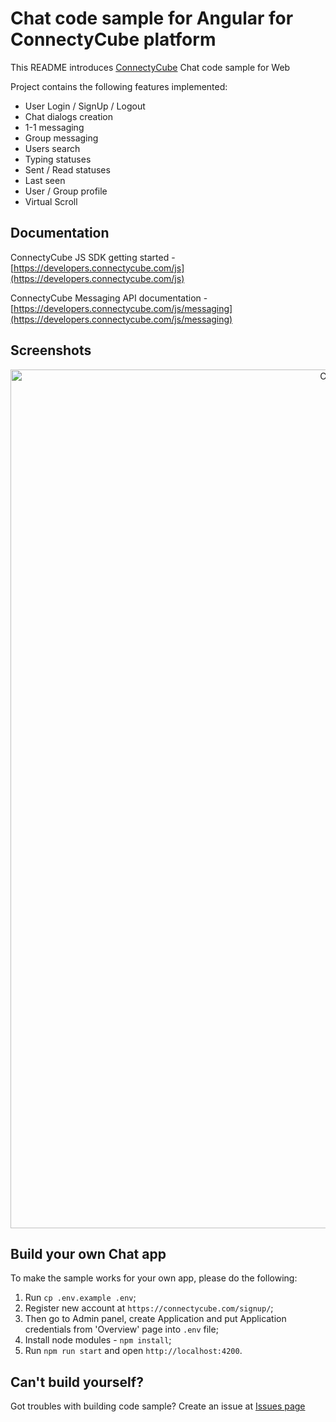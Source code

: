 # Chat code sample for Angular for ConnectyCube platform

This README introduces [ConnectyCube](https://connectycube.com) Chat code sample for Web

Project contains the following features implemented:

- User Login / SignUp / Logout
- Chat dialogs creation
- 1-1 messaging
- Group messaging
- Users search
- Typing statuses
- Sent / Read statuses
- Last seen
- User / Group profile
- Virtual Scroll

## Documentation

ConnectyCube JS SDK getting started - [https://developers.connectycube.com/js](https://developers.connectycube.com/js)

ConnectyCube Messaging API documentation - [https://developers.connectycube.com/js/messaging](https://developers.connectycube.com/js/messaging)

## Screenshots

<p align="center">
<img src="https://developers.connectycube.com/images/code_samples/javascript/js_codesample_chat_angular1.png" width="1374" alt="Conference Call code sample demo image active call screen">
</p>

## Build your own Chat app

To make the sample works for your own app, please do the following:

1. Run `cp .env.example .env`;
2. Register new account at `https://connectycube.com/signup/`;
3. Then go to Admin panel, create Application and  put Application credentials from 'Overview' page into `.env` file;
4. Install node modules - `npm install`;
5. Run `npm run start` and open `http://localhost:4200`.

## Can't build yourself?

Got troubles with building code sample? Create an issue at [Issues page](https://github.com/ConnectyCube/connectycube-web-samples/issues)
